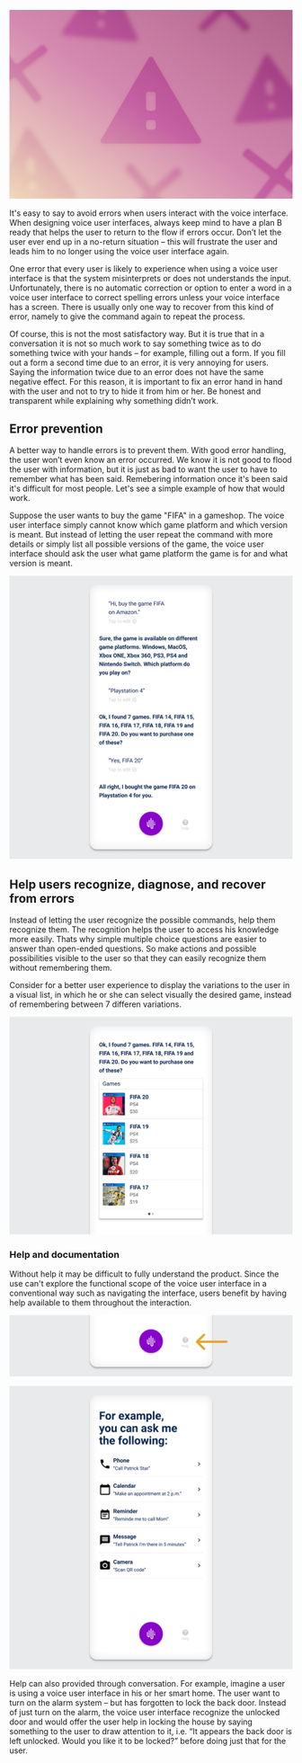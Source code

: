 ![Prevent and recover from errors.](/.gitbook/assets/prevent-and-intercept-errors.png)

It's easy to say to avoid errors when users interact with the voice interface. When designing voice user interfaces, always keep mind to have a plan B ready that helps the user to return to the flow if errors occur. Don’t let the user ever end up in a no-return situation – this will frustrate the user and leads him to no longer using the voice user interface again. 

One error that every user is likely to experience when using a voice user interface is that the system misinterprets or does not understands the input. Unfortunately, there is no automatic correction or option to enter a word in a voice user interface to correct spelling errors unless your voice interface has a screen. There is usually only one way to recover from this kind of error, namely to give the command again to repeat the process.

Of course, this is not the most satisfactory way. But it is true that in a conversation it is not so much work to say something twice as to do something twice with your hands – for example, filling out a form. If you fill out a form a second time due to an error, it is very annoying for users. Saying the information twice due to an error does not have the same negative effect. For this reason, it is important to fix an error hand in hand with the user and not to try to hide it from him or her. Be honest and transparent while explaining why something didn’t work.

## Error prevention

A better way to handle errors is to prevent them. With good error handling, the user won’t even know an error occurred. We know it is not good to flood the user with information, but it is just as bad to want the user to have to remember what has been said. Remebering information once it's been said it's difficult for most people. Let's see a simple example of how that would work. 

Suppose the user wants to buy the game "FIFA" in a gameshop. The voice user interface simply cannot know which game platform and which version is meant. But instead of letting the user repeat the command with more details or simply list all possible versions of the game, the voice user interface should ask the user what game platform the game is for and what version is meant.

![Prevent errors within a conversation.](/.gitbook/assets/error-prevention.png)


## Help users recognize, diagnose, and recover from errors

Instead of letting the user recognize the possible commands, help them recognize them. The recognition helps the user to access his knowledge more easily. Thats why simple multiple choice questions are easier to answer than open-ended questions. So make actions and possible possibilities visible to the user so that they can easily recognize them without remembering them.

Consider for a better user experience to display the variations to the user in a visual list, in which he or she can select visually the desired game, instead of remembering between 7 differen variations.

![Prevent errors within a conversation with a visual design pattern.](/.gitbook/assets/error-prevention-with-list.png)

### Help and documentation

Without help it may be difficult to fully understand the product. Since the use can't explore the functional scope of the voice user interface in a conventional way such as navigating the interface, users benefit by having help available to them throughout the interaction.

![Provide a help function.](/.gitbook/assets/help-documentation.png)

![Interface with examples of possible commands.](/.gitbook/assets/user-freedom-examples.png)

Help can also provided through conversation. For example, imagine a user is using a voice user interface in his or her smart home. The user want to turn on the alarm system – but has forgotten to lock the back door. Instead of just turn on the alarm, the voice user interface recognize the unlocked door and would offer the user help in locking the house by saying something to the user to draw attention to it, i.e. “It appears the back door is left unlocked. Would you like it to be locked?” before doing just that for the user.


